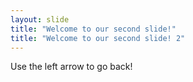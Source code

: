 ```yaml
---
layout: slide
title: "Welcome to our second slide!"
title: "Welcome to our second slide! 2"
---
```

Use the left arrow to go back!
